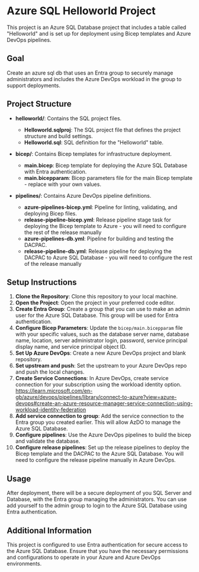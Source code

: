 # Azure SQL Helloworld Project

This project is an Azure SQL Database project that includes a table called "Helloworld" and is set up for deployment using Bicep templates and Azure DevOps pipelines.

## Goal

Create an azure sql db that uses an Entra group to securely manage administrators and includes the Azure DevOps workload in the group to support deployments.

## Project Structure

- **helloworld/**: Contains the SQL project files.
  - **Helloworld.sqlproj**: The SQL project file that defines the project structure and build settings.
  - **Helloworld.sql**: SQL definition for the "Helloworld" table.

- **bicep/**: Contains Bicep templates for infrastructure deployment.
  - **main.bicep**: Bicep template for deploying the Azure SQL Database with Entra authentication.
  - **main.bicepparam**: Bicep parameters file for the main Bicep template - replace with your own values.

- **pipelines/**: Contains Azure DevOps pipeline definitions.
  - **azure-pipelines-bicep.yml**: Pipeline for linting, validating, and deploying Bicep files.
  - **release-pipeline-bicep.yml**: Release pipeline stage task for deploying the Bicep template to Azure - you will need to configure the rest of the release manually
  - **azure-pipelines-db.yml**: Pipeline for building and testing the DACPAC.
  - **release-pipeline-db.yml**: Release pipeline for deploying the DACPAC to Azure SQL Database  - you will need to configure the rest of the release manually



## Setup Instructions

1. **Clone the Repository**: Clone this repository to your local machine.
2. **Open the Project**: Open the project in your preferred code editor.
3. **Create Entra Group**: Create a group that you can use to make an admin user for the Azure SQL Database. This group will be used for Entra authentication.
4. **Configure Bicep Parameters**: Update the `bicep/main.bicepparam` file with your specific values, such as the database server name, database name, location, server administrator login, password, service principal display name, and service principal object ID.
5. **Set Up Azure DevOps**: Create a new Azure DevOps project and blank repository.
6. **Set upstream and push**: Set the upstream to your Azure DevOps repo and push the local changes.
7. **Create Service Connections**: In Azure DevOps, create service connection for your subscription using the workload identity option. https://learn.microsoft.com/en-gb/azure/devops/pipelines/library/connect-to-azure?view=azure-devops#create-an-azure-resource-manager-service-connection-using-workload-identity-federation
8. **Add service connection to group**: Add the service connection to the Entra group you created earlier. This will allow AzDO to manage the Azure SQL Database.
9. **Configure pipelines**: Use the Azure DevOps pipelines to build the bicep and validate the database.
10. **Configure release pipelines**: Set up the release pipelines to deploy the Bicep template and the DACPAC to the Azure SQL Database. You will need to configure the release pipeline manually in Azure DevOps.

## Usage

After deployment, there will be a secure deployment of you SQL Server and Database, with the Entra group managing the administrators. You can use add yourself to the admin group to login to the Azure SQL Database using Entra authentication.

## Additional Information

This project is configured to use Entra authentication for secure access to the Azure SQL Database. Ensure that you have the necessary permissions and configurations to operate in your Azure and Azure DevOps environments.
